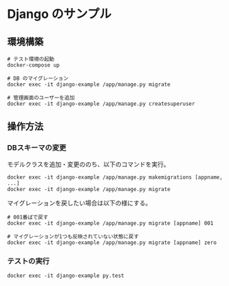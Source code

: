 # Django のサンプル


## 環境構築

```
# テスト環境の起動
docker-compose up

# DB のマイグレーション
docker exec -it django-example /app/manage.py migrate

# 管理画面のユーザーを追加
docker exec -it django-example /app/manage.py createsuperuser
```


## 操作方法

### DBスキーマの変更

モデルクラスを追加・変更ののち、以下のコマンドを実行。

```
docker exec -it django-example /app/manage.py makemigrations [appname, ...]
docker exec -it django-example /app/manage.py migrate
```

マイグレーションを戻したい場合は以下の様にする。

```
# 001番ばで戻す
docker exec -it django-example /app/manage.py migrate [appname] 001

# マイグレーションが1つも反映されていない状態に戻す
docker exec -it django-example /app/manage.py migrate [appname] zero
```

### テストの実行

```
docker exec -it django-example py.test
```
